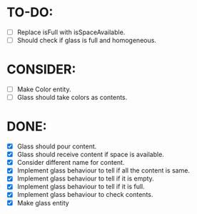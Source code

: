 # TO-DO:

 - [ ] Replace isFull with isSpaceAvailable.
 - [ ] Should check if glass is full and homogeneous.

# CONSIDER:

 - [ ] Make Color entity.
 - [ ] Glass should take colors as contents.

# DONE:

 - [x] Glass should pour content.
 - [x] Glass should receive content if space is available.
 - [x] Consider different name for content.
 - [x] Implement glass behaviour to tell if all the content is same.
 - [x] Implement glass behaviour to tell if it is empty.
 - [x] Implement glass behaviour to tell if it is full.
 - [x] Implement glass behaviour to check contents.
 - [x] Make glass entity
